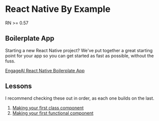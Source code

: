 # React Native By Example

RN >= 0.57

## Boilerplate App

Starting a new React Native project? We've put together a great starting point for your app so you can get started as fast as possible, without the fuss.

[EngageAI React Native Boilerplate App](https://github.com/filtpod/rn-by-example)

## Lessons

I recommend checking these out in order, as each one builds on the last.

1. [Making your first class component](/basicLayoutClass.js)
2. [Making your first functional component](/basicLayoutFunctional.js)